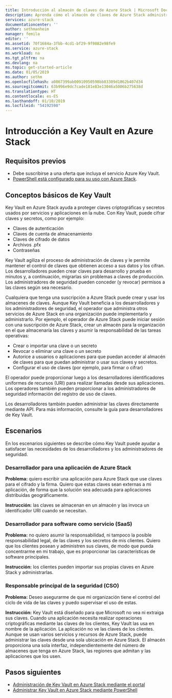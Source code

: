 ```yaml
---
title: Introducción al almacén de claves de Azure Stack | Microsoft Docs
description: Aprenda cómo el almacén de claves de Azure Stack administra claves y secretos
services: azure-stack
documentationcenter: ''
author: sethmanheim
manager: femila
editor: ''
ms.assetid: 70f1684a-3fbb-4cd1-bf29-9f9882e98fe9
ms.service: azure-stack
ms.workload: na
ms.tgt_pltfrm: na
ms.devlang: na
ms.topic: get-started-article
ms.date: 01/05/2019
ms.author: sethm
ms.openlocfilehash: a0867399ab00910950598bb83309d1862b407d34
ms.sourcegitcommit: 63b996e9dc7cade181e83e13046a5006b275638d
ms.translationtype: HT
ms.contentlocale: es-ES
ms.lasthandoff: 01/10/2019
ms.locfileid: "54192598"
---
```

# <a name="introduction-to-key-vault-in-azure-stack"></a>Introducción a Key Vault en Azure Stack

## <a name="prerequisites"></a>Requisitos previos

* Debe suscribirse a una oferta que incluya el servicio Azure Key Vault.  
* [PowerShell está configurado para su uso con Azure Stack](azure-stack-powershell-configure-user.md).

## <a name="key-vault-basics"></a>Conceptos básicos de Key Vault

Key Vault en Azure Stack ayuda a proteger claves criptográficas y secretos usados por servicios y aplicaciones en la nube. Con Key Vault, puede cifrar claves y secretos, como por ejemplo:

* Claves de autenticación
* Claves de cuenta de almacenamiento
* Claves de cifrado de datos
* Archivos .pfx
* Contraseñas

Key Vault agiliza el proceso de administración de claves y le permite mantener el control de claves que obtienen acceso a sus datos y los cifran. Los desarrolladores pueden crear claves para desarrollo y prueba en minutos y, a continuación, migrarlas sin problemas a claves de producción. Los administradores de seguridad pueden conceder (y revocar) permisos a las claves según sea necesario.

Cualquiera que tenga una suscripción a Azure Stack puede crear y usar los almacenes de claves. Aunque Key Vault beneficia a los desarrolladores y los administradores de seguridad, el operador que administra otros servicios de Azure Stack en una organización puede implementarlo y administrarlo. Por ejemplo, el operador de Azure Stack puede iniciar sesión con una suscripción de Azure Stack, crear un almacén para la organización en el que almacenaría las claves y asumir la responsabilidad de las tareas operativas:

* Crear o importar una clave o un secreto
* Revocar o eliminar una clave o un secreto
* Autorice a usuarios o aplicaciones para que puedan acceder al almacén de claves para que puedan administrar o usar sus claves y secretos.
* Configurar el uso de claves (por ejemplo, para firmar o cifrar)

El operador puede proporcionar luego a los desarrolladores identificadores uniformes de recursos (URI) para realizar llamadas desde sus aplicaciones. Los operadores también pueden proporcionar a los administradores de seguridad información del registro de uso de claves.

Los desarrolladores también pueden administrar las claves directamente mediante API. Para más información, consulte la guía para desarrolladores de Key Vault.

## <a name="scenarios"></a>Escenarios

En los escenarios siguientes se describe cómo Key Vault puede ayudar a satisfacer las necesidades de los desarrolladores y los administradores de seguridad.

### <a name="developer-for-an-azure-stack-application"></a>Desarrollador para una aplicación de Azure Stack

**Problema:** quiero escribir una aplicación para Azure Stack que use claves para el cifrado y la firma. Quiero que estas claves sean externas a mi aplicación, de forma que la solución sea adecuada para aplicaciones distribuidas geográficamente.

**Instrucción:** las claves se almacenan en un almacén y las invoca un identificador URI cuando se necesitan.

### <a name="developer-for-software-as-a-service-saas"></a>Desarrollador para software como servicio (SaaS)

**Problema:** no quiero asumir la responsabilidad, ni tampoco la posible responsabilidad legal, de las claves y los secretos de mis clientes. Quiero que los clientes posean y administren sus claves, de modo que pueda concentrarme en mi trabajo, que es proporcionar las características de software principales.

**Instrucción:** los clientes pueden importar sus propias claves en Azure Stack y administrarlas.

### <a name="chief-security-officer-cso"></a>Responsable principal de la seguridad (CSO)

**Problema:** Deseo asegurarme de que mi organización tiene el control del ciclo de vida de las claves y puedo supervisar el uso de estas.

**Instrucción:** Key Vault está diseñado para que Microsoft no vea ni extraiga sus claves. Cuando una aplicación necesita realizar operaciones criptográficas mediante las claves de los clientes, Key Vault las usa en nombre de la aplicación. La aplicación no ve las claves de los clientes. Aunque se usan varios servicios y recursos de Azure Stack, puede administrar las claves desde una sola ubicación en Azure Stack. El almacén proporciona una sola interfaz, independientemente del número de almacenes que tenga en Azure Stack, las regiones que admitan y las aplicaciones que los usen.

## <a name="next-steps"></a>Pasos siguientes

* [Administración de Key Vault en Azure Stack mediante el portal](azure-stack-key-vault-manage-portal.md)  
* [Administrar Key Vault en Azure Stack mediante PowerShell](azure-stack-key-vault-manage-powershell.md)

